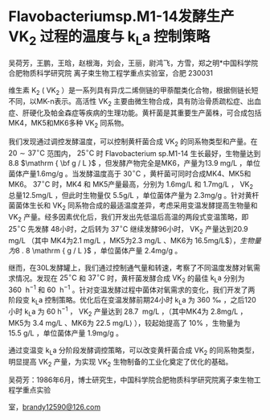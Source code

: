 # Flavobacteriumsp.M1-14发酵生产 $\mathrm { V K } _ { 2 }$ 过程的温度与 $\mathbf { k } _ { \mathrm { L } } \mathbf { a }$ 控制策略

吴荷芳，王鹏，王晗，赵根海，刘会，王丽，尉鸿飞，方雪，郑之明\*中国科学院 合肥物质科学研究院 离子束生物工程学重点实验室，合肥 230031

维生素 $\mathrm { K } _ { 2 }$ ( $\mathrm { V K } _ { 2 }$ ）是一系列具有异戊二烯侧链的甲萘醌类化合物，根据侧链长短不同，以MK-n表示。高活性 $\mathrm { V K } _ { 2 }$ 主要由微生物合成，具有防治骨质疏松症、出血症、肝硬化及帕金森症等疾病的生理功能。黄杆菌是其重要生产菌株，可合成包括MK4，MK5和MK6多种 $\mathrm { V K } _ { 2 }$ 同系物。

我们发现通过调控发酵温度，可以控制黄杆菌合成 $\mathrm { V K } _ { 2 }$ 的同系物类型和产量。在 $2 0 { \sim } 3 7 ^ { \circ } \mathrm { C }$ 范围内， $2 5 ^ { \circ } \mathrm { C }$ 时 Flavobacterium sp.M1-14 生长最好，生物量达到8.8 $\mathrm { \bf g / L }$ ，但发酵产物完全是MK6，产量为13.9 $\mathrm { m g / L }$ ，单位菌体产量1.6$\mathrm { m g / g }$ 。当发酵温度高于 $3 0 ^ { \circ } \mathrm { C }$ ，黄杆菌可同时合成MK4、MK5和MK6。 $3 7 ^ { \circ } \mathrm { C }$ 时，MK4 和 MK5产量最高，分别为 $1 . 6 \mathrm { m g / L }$ 和 $1 . 7 \mathrm { m g / L }$ ， $\mathrm { V K } _ { 2 }$ 总量12.5$\mathrm { m g / L }$ ，但此时生物量仅 ${ 5 . 5 } \mathrm { g / L }$ ，单位菌体产量为 $2 . 3 \mathrm { m g / g }$ 。针对黄杆菌菌体生长和 $\mathrm { V K } _ { 2 }$ 同系物合成的最适温度差异，考虑采用变温发酵提高生物量和 $\mathrm { V K } _ { 2 }$ 产量。经多因素优化后，我们开发出先低温后高温的两段式变温策略，即 $2 5 \mathrm { ^ \circ C }$ 先发酵 48小时，之后转为 $3 7 ^ { \circ } \mathrm { C }$ 继续发酵96小时， $\mathrm { V K } _ { 2 }$ 产量达到20.9 $\mathrm { m g / L }$ （其中 MK4为2.1 $\mathrm { m g / L }$ ，MK5为2.3 $\mathrm { m g / L }$ 、MK6为 $1 6 . 5 \mathrm { m g / L } \$ ），生物量为$8 . 8 \mathrm { g / L }$ ，单位菌体产量 $2 . 4 \mathrm { m g / g }$ 。

继而，在30L发酵罐上，我们通过控制通气量和转速，考察了不同温度发酵对氧需求情况。发现在 $2 5 \mathrm { { ^ \circ C } }$ 和 $3 7 ^ { \circ } \mathrm { C }$ 时，黄杆菌发酵合成 $\mathrm { V K } _ { 2 }$ 的最佳 $\mathrm { k _ { L } a }$ 分别为 $3 6 0 ~ \mathrm { ~ h ^ { - 1 } }$ 和 $6 0 ~ \mathrm { \ h ^ { - 1 } }$ 。针对变温发酵过程中菌体对氧需求的变化，我们开发了两阶段变 $\mathrm { k _ { L } a }$ 控制策略。优化后在变温发酵前期24小时 $\mathrm { k _ { L } a }$ 为 $3 6 0 ~ \mathrm { { ‰ } }$ ，之后120小时 $\mathrm { k _ { L } a }$ 为 $6 0 ~ \mathrm { { h ^ { - 1 } } }$ ， $\mathrm { V K } _ { 2 }$ 产量达到 $2 8 . 7 ~ \mathrm { \ m g / L }$ ，（其中MK4为 $2 . 8 \mathrm { m g / L }$ ，MK5为 $3 . 4 ~ \mathrm { m g / L }$ 、MK6为 $2 2 . 5 ~ \mathrm { m g / L } \rangle$ ），较起始提高了 $10 \%$ ，生物量为 $1 5 . 5 ~ \mathrm { g / L }$ ，单位菌体产量 $1 . 9 \mathrm { m g / g }$ 。

通过变温变 $\mathrm { k _ { L } a }$ 分阶段发酵调控策略，可以改变黄杆菌合成 $\mathrm { V K } _ { 2 }$ 的同系物类型，明显提高 $\mathrm { V K } _ { 2 }$ 产量，为实现 $\mathrm { V K } _ { 2 }$ 生物制备的工业化奠定了优化的基础。

吴荷芳：1986年6月，博士研究生，中国科学院合肥物质科学研究院离子束生物工程学重点实验

室，brandy12590@126.com